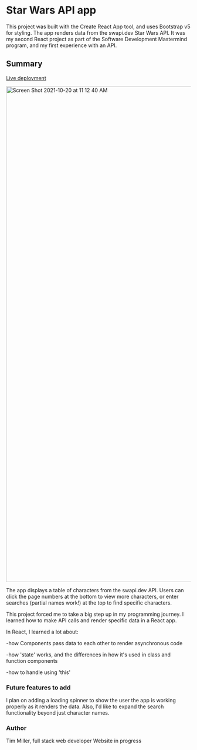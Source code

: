 # Star Wars API app

This project was built with the Create React App tool, and uses Bootstrap v5 for styling.  The app renders data from the swapi.dev Star Wars API.  It was my second React project as part of the Software Development Mastermind program, and my first experience with an API.

## Summary

[Live deployment](https://star-wars-api-app-1.herokuapp.com)

<img width="1347" alt="Screen Shot 2021-10-20 at 11 12 40 AM" src="https://user-images.githubusercontent.com/80060826/138121005-b3b1c2b0-ffd0-4ce2-b1dd-ae48541c94c2.png">

The app displays a table of characters from the swapi.dev API.  Users can click the page numbers at the bottom to view more characters, or enter searches (partial names work!) at the top to find specific characters.

This project forced me to take a big step up in my programming journey.  I learned how to make API calls and render specific data in a React app.

In React, I learned a lot about:

  -how Components pass data to each other to render asynchronous code
  
  -how 'state' works, and the differences in how it's used in class and function components
  
  -how to handle using 'this'
  
### Future features to add
I plan on adding a loading spinner to show the user the app is working properly as it renders the data.
Also, I'd like to expand the search functionality beyond just character names.

### Author
Tim Miller, full stack web developer
Website in progress
